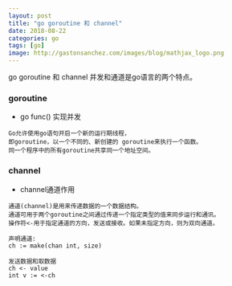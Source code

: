 ```yaml
---
layout: post
title: "go goroutine 和 channel"
date: 2018-08-22
categories: go
tags: [go]
image: http://gastonsanchez.com/images/blog/mathjax_logo.png
---
```

go goroutine 和 channel 并发和通道是go语言的两个特点。
<!-- more -->
### goroutine
* go func() 实现并发  
```
Go允许使用go语句开启一个新的运行期线程， 
即goroutine，以一个不同的、新创建的 goroutine来执行一个函数。 
同一个程序中的所有goroutine共享同一个地址空间。
```

### channel
* channel通道作用  
```
通道(channel)是用来传递数据的一个数据结构。
通道可用于两个goroutine之间通过传递一个指定类型的值来同步运行和通讯。
操作符<-用于指定通道的方向，发送或接收。如果未指定方向，则为双向通道。

声明通道:
ch := make(chan int, size)

发送数据和取数据
ch <- value
int v := <-ch
```
